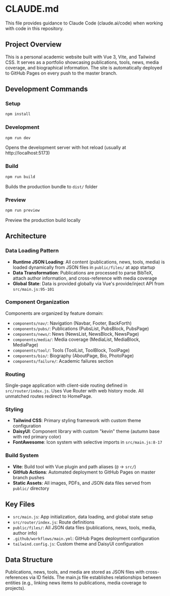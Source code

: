 # CLAUDE.md

This file provides guidance to Claude Code (claude.ai/code) when working with code in this repository.

## Project Overview

This is a personal academic website built with Vue 3, Vite, and Tailwind CSS. It serves as a portfolio showcasing publications, tools, news, media coverage, and biographical information. The site is automatically deployed to GitHub Pages on every push to the master branch.

## Development Commands

### Setup
```bash
npm install
```

### Development
```bash
npm run dev
```
Opens the development server with hot reload (usually at http://localhost:5173)

### Build
```bash
npm run build
```
Builds the production bundle to `dist/` folder

### Preview
```bash
npm run preview
```
Preview the production build locally

## Architecture

### Data Loading Pattern
- **Runtime JSON Loading**: All content (publications, news, tools, media) is loaded dynamically from JSON files in `public/files/` at app startup
- **Data Transformation**: Publications are processed to parse BibTeX, attach author information, and cross-reference with media coverage
- **Global State**: Data is provided globally via Vue's provide/inject API from `src/main.js:95-101`

### Component Organization
Components are organized by feature domain:
- `components/nav/`: Navigation (Navbar, Footer, BackForth)
- `components/pubs/`: Publications (PubsList, PubsBlock, PubsPage)
- `components/news/`: News (NewsList, NewsBlock, NewsPage)  
- `components/media/`: Media coverage (MediaList, MediaBlock, MediaPage)
- `components/tool/`: Tools (ToolList, ToolBlock, ToolPage)
- `components/bio/`: Biography (AboutPage, Bio, PhotoPage)
- `components/failure/`: Academic failures section

### Routing
Single-page application with client-side routing defined in `src/router/index.js`. Uses Vue Router with web history mode. All unmatched routes redirect to HomePage.

### Styling
- **Tailwind CSS**: Primary styling framework with custom theme configuration
- **DaisyUI**: Component library with custom "kevin" theme (autumn base with red primary color)
- **FontAwesome**: Icon system with selective imports in `src/main.js:8-17`

### Build System
- **Vite**: Build tool with Vue plugin and path aliases (`@` → `src/`)
- **GitHub Actions**: Automated deployment to GitHub Pages on master branch pushes
- **Static Assets**: All images, PDFs, and JSON data files served from `public/` directory

## Key Files

- `src/main.js`: App initialization, data loading, and global state setup
- `src/router/index.js`: Route definitions
- `public/files/`: All JSON data files (publications, news, tools, media, author info)
- `.github/workflows/main.yml`: GitHub Pages deployment configuration
- `tailwind.config.js`: Custom theme and DaisyUI configuration

## Data Structure

Publications, news, tools, and media are stored as JSON files with cross-references via ID fields. The main.js file establishes relationships between entities (e.g., linking news items to publications, media coverage to projects).